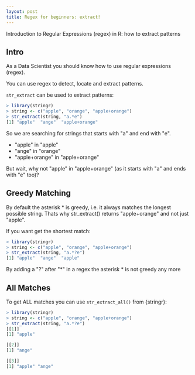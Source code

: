 ```yaml
---
layout: post
title: Regex for beginners: extract!
---
```


Introduction to Regular Expressions (regex) in R: how to extract patterns

## Intro

As a Data Scientist you should know how to use regular expressions (regex). 

You can use regex to detect, locate and extract patterns.

```str_extract``` can be used to extract patterns:


```R
> library(stringr)
> string <- c("apple", "orange", "apple+orange")
> str_extract(string, "a.*e")
[1] "apple"  "ange"  "apple+orange"
```

So we are searching for strings that starts with "a" and end with "e". 

* "apple" in "apple"
* "ange" in "orange"
* "apple+orange" in "apple+orange"

But wait, why not "apple" in "apple+orange" (as it starts with "a" and ends with "e" too)?

## Greedy Matching

By default the asterisk * is greedy, i.e. it always matches the longest possible string. Thats why str_extract() returns "apple+orange" and not just "apple".

If you want get the shortest match:

```R
> library(stringr)
> string <- c("apple", "orange", "apple+orange")
> str_extract(string, "a.*?e")
[1] "apple"  "ange"  "apple"
```

By adding a "?" after "*" in a regex the asterisk * is not greedy any more

## All Matches

To get ALL matches you can use ```str_extract_all()``` from {stringr}:

```R
> library(stringr)
> string <- c("apple", "orange", "apple+orange")
> str_extract(string, "a.*?e")
[[1]]
[1] "apple"

[[2]]
[1] "ange"

[[3]]
[1] "apple" "ange" 
```
